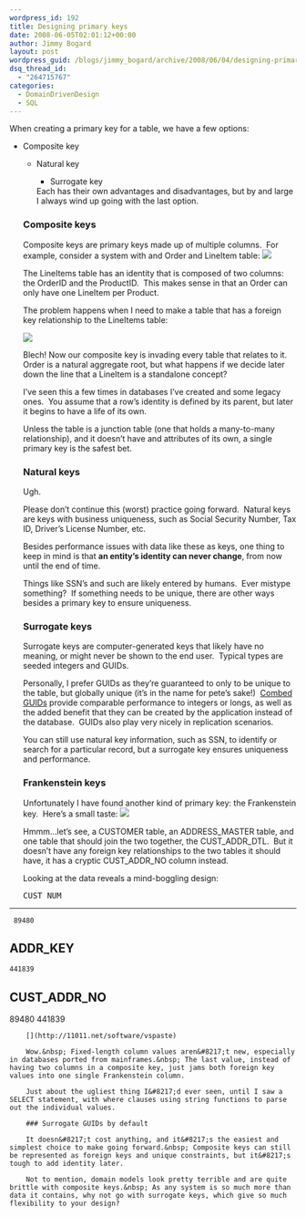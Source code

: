 ```yaml
---
wordpress_id: 192
title: Designing primary keys
date: 2008-06-05T02:01:12+00:00
author: Jimmy Bogard
layout: post
wordpress_guid: /blogs/jimmy_bogard/archive/2008/06/04/designing-primary-keys.aspx
dsq_thread_id:
  - "264715767"
categories:
  - DomainDrivenDesign
  - SQL
---
```

When creating a primary key for a table, we have a few options:

  * Composite key 
      * Natural key 
          * Surrogate key</ul> 
        Each has their own advantages and disadvantages, but by and large I always wind up going with the last option.
        
        ### Composite keys
        
        Composite keys are primary keys made up of multiple columns.&nbsp; For example, consider a system with and Order and LineItem table:  ![](http://grabbagoftimg.s3.amazonaws.com/PrimaryKeys_Composite.PNG)
        
        The LineItems table has an identity that is composed of two columns: the OrderID and the ProductID.&nbsp; This makes sense in that an Order can only have one LineItem per Product.
        
        The problem happens when I need to make a table that has a foreign key relationship to the LineItems table:
        
        ![](http://grabbagoftimg.s3.amazonaws.com/PrimaryKeys_Composite2.PNG)
        
        Blech! Now our composite key is invading every table that relates to it.&nbsp; Order is a natural aggregate root, but what happens if we decide later down the line that a LineItem is a standalone concept?
        
        I&#8217;ve seen this a few times in databases I&#8217;ve created and some legacy ones.&nbsp; You assume that a row&#8217;s identity is defined by its parent, but later it begins to have a life of its own.
        
        Unless the table is a junction table (one that holds a many-to-many relationship), and it doesn&#8217;t have and attributes of its own, a single primary key is the safest bet.
        
        ### Natural keys
        
        Ugh.
        
        Please don&#8217;t continue this (worst) practice going forward.&nbsp; Natural keys are keys with business uniqueness, such as Social Security Number, Tax ID, Driver&#8217;s License Number, etc.
        
        Besides performance issues with data like these as keys, one thing to keep in mind is that **an entity&#8217;s identity can never change**, from now until the end of time.
        
        Things like SSN&#8217;s and such are likely entered by humans.&nbsp; Ever mistype something?&nbsp; If something needs to be unique, there are other ways besides a primary key to ensure uniqueness.
        
        ### Surrogate keys
        
        Surrogate keys are computer-generated keys that likely have no meaning, or might never be shown to the end user.&nbsp; Typical types are seeded integers and GUIDs.
        
        Personally, I prefer GUIDs as they&#8217;re guaranteed to only to be unique to the table, but globally unique (it&#8217;s in the name for pete&#8217;s sake!)&nbsp; [Combed GUIDs](http://www.informit.com/articles/article.aspx?p=25862) provide comparable performance to integers or longs, as well as the added benefit that they can be created by the application instead of the database.&nbsp; GUIDs also play very nicely in replication scenarios.
        
        You can still use natural key information, such as SSN, to identify or search for a particular record, but a surrogate key ensures uniqueness and performance.
        
        ### Frankenstein keys
        
        Unfortunately I have found another kind of primary key: the Frankenstein key.&nbsp; Here&#8217;s a small taste: ![](http://grabbagoftimg.s3.amazonaws.com/PrimaryKeys_Frank.PNG)
        
        Hmmm&#8230;let&#8217;s see, a CUSTOMER table, an ADDRESS\_MASTER table, and one table that should join the two together, the CUST\_ADDR\_DTL.&nbsp; But it doesn&#8217;t have any foreign key relationships to the two tables it should have, it has a cryptic CUST\_ADDR_NO column instead.
        
        Looking at the data reveals a mind-boggling design:
        
        <pre>CUST_NUM
----------
     89480

ADDR_KEY
----------
    441839

CUST_ADDR_NO
--------------------
89480         441839
</pre>
        
        [](http://11011.net/software/vspaste)
        
        Wow.&nbsp; Fixed-length column values aren&#8217;t new, especially in databases ported from mainframes.&nbsp; The last value, instead of having two columns in a composite key, just jams both foreign key values into one single Frankenstein column.
        
        Just about the ugliest thing I&#8217;d ever seen, until I saw a SELECT statement, with where clauses using string functions to parse out the individual values.
        
        ### Surrogate GUIDs by default
        
        It doesn&#8217;t cost anything, and it&#8217;s the easiest and simplest choice to make going forward.&nbsp; Composite keys can still be represented as foreign keys and unique constraints, but it&#8217;s tough to add identity later.
        
        Not to mention, domain models look pretty terrible and are quite brittle with composite keys.&nbsp; As any system is so much more than data it contains, why not go with surrogate keys, which give so much flexibility to your design?